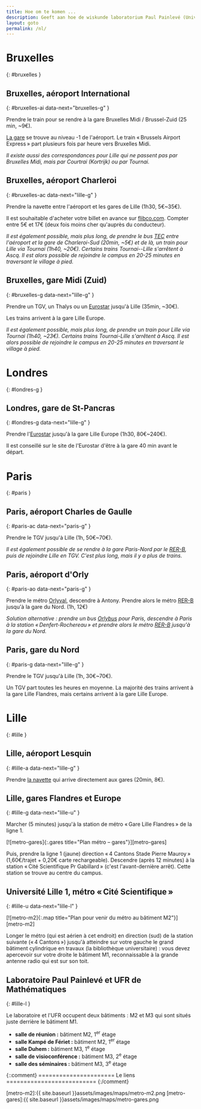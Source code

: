 ```yaml
---
title: Hoe om te komen ...
description: Geeft aan hoe de wiskunde laboratorium Paul Painlevé (Universiteit van Lille)krijgen vanuit verschillende uitgangspunten.
layout: goto
permalink: /nl/
---
```


# <i class="cityicon-bruxelles"></i>Bruxelles
{: #bruxelles }

## Bruxelles, <i class="icon-flight"></i> aéroport International
{: #bruxelles-ai data-next="bruxelles-g" }

Prendre le train pour se rendre à la gare Bruxelles Midi / Brussel-Zuid (25 min, ~9€).

[La gare][brussels airport train station] se trouve au niveau -1 de l'aéroport. Le train « Brussels Airport Express » part plusieurs fois par heure vers Bruxelles Midi.

_Il existe aussi des correspondances pour Lille qui ne passent pas par Bruxelles Midi, mais par Courtrai (Kortrijk) ou par Tournai._

## Bruxelles, <i class="icon-flight"></i> aéroport Charleroi
{: #bruxelles-ac data-next="lille-g" }

Prendre la navette entre l'aéroport et les gares de Lille (1h30, 5€~35€).

Il est souhaitable d'acheter votre billet en avance sur [flibco.com]. Compter entre 5€ et 17€ (deux fois moins cher qu'auprès du conducteur).

_Il est également possible, mais plus long, de prendre le bus [TEC] entre l'aéroport et la gare de Charleroi-Sud (20min, ~5€) et de là, un train pour Lille via Tournai (1h40, ~20€). Certains trains Tournai--Lille s'arrêtent à Ascq. Il est alors possible de rejoindre le campus en 20-25 minutes en traversant le village à pied._

## Bruxelles, <i class="icon-train"></i> gare Midi (Zuid)
{: #bruxelles-g data-next="lille-g" }

Prendre un TGV, un Thalys ou un [Eurostar] jusqu'à Lille (35min, ~30€).

Les trains arrivent à la gare Lille Europe.

_Il est également possible, mais plus long, de prendre un train pour Lille via Tournai (1h40, ~23€). Certains trains Tournai-Lille s'arrêtent à Ascq. Il est alors possible de rejoindre le campus en 20-25 minutes en traversant le village à pied._

# <i class="cityicon-london"></i>Londres
{: #londres-g }

## Londres, <i class="icon-train"></i> gare de St-Pancras
{: #londres-g data-next="lille-g" }

Prendre l'[Eurostar] jusqu'à la gare Lille Europe (1h30, 80€~240€).

Il est conseillé sur le site de l'Eurostar d'être à la gare 40 min avant le départ.

# <i class="cityicon-paris"></i>Paris
{: #paris }

## Paris, <i class="icon-flight"></i> aéroport Charles de Gaulle
{: #paris-ac data-next="paris-g" }

Prendre le TGV jusqu'à Lille (1h, 50€~70€).

_Il est également possible de se rendre à la gare Paris-Nord par le [RER-B], puis de rejoindre Lille en TGV. C'est plus long, mais il y a plus de trains._

## Paris, <i class="icon-flight"></i> aéroport d'Orly
{: #paris-ao data-next="paris-g" }

Prendre le métro [Orlyval], descendre à Antony. Prendre alors le métro [RER-B] jusqu'à la gare du Nord. (1h, 12€)

_Solution alternative : prendre un bus [Orlybus] pour Paris, descendre à Paris à la station « Denfert-Rochereau » et prendre alors le métro [RER-B] jusqu'à la gare du Nord._

## Paris, <i class="icon-train"></i> gare du Nord
{: #paris-g data-next="lille-g" }

Prendre le TGV jusqu'à Lille (1h, 30€~70€).

Un TGV part toutes les heures en moyenne. La majorité des trains arrivent à la gare Lille Flandres, mais certains arrivent à la gare Lille Europe.

# <i class="cityicon-lille"></i>Lille
{: #lille }

## Lille, <i class="icon-flight"></i> aéroport Lesquin
{: #lille-a data-next="lille-g" }

Prendre [la navette][lille airport shuttle] qui arrive directement aux gares (20min, 8€).

## Lille, <i class="icon-train"></i> gares Flandres et Europe
{: #lille-g data-next="lille-u" }

Marcher (5 minutes) jusqu'à la station de métro « Gare Lille Flandres » de la ligne 1.

[![metro-gares]{:.gares title="Plan métro – gares"}][metro-gares]

Puis, prendre la ligne 1 (jaune) direction « 4 Cantons Stade Pierre Mauroy » (1,60€/trajet + 0,20€ carte rechargeable).
Descendre (après 12 minutes) à la station « Cité Scientifique Pr Gabillard » (c'est l'avant-dernière arrêt). Cette station se trouve au centre du campus.

## Université Lille 1, <i class="icon-lille-metro"></i> métro « Cité Scientifique »
{: #lille-u data-next="lille-l" }

[![metro-m2]{:.map title="Plan pour venir du métro au bâtiment M2"}][metro-m2]

Longer le métro (qui est aérien à cet endroit) en direction (sud) de la station suivante (« 4 Cantons ») jusqu'à atteindre sur votre gauche le grand bâtiment cylindrique en travaux (la bibliothèque universitaire) : vous devez apercevoir sur votre droite le bâtiment M1, reconnaissable à la grande antenne radio qui est sur son toit.

## Laboratoire Paul Painlevé et UFR de Mathématiques
{: #lille-l }

Le laboratoire et l'UFR occupent deux bâtiments : M2 et M3 qui sont situés juste derrière le bâtiment M1.

- **salle de réunion :** bâtiment M2, 1<sup>er</sup> étage
- **salle Kampé de Fériet :** bâtiment M2, 1<sup>er</sup> étage
- **salle Duhem :** bâtiment M3, 1<sup>e</sup> étage
- **salle de visioconférence :** bâtiment M3, 2<sup>e</sup> étage
- **salle des séminaires :** bâtiment M3, 3<sup>e</sup> étage


{::comment}
====================== Le liens ==========================
{:/comment}

[brussels airport train station]:http://www.brusselsairport.be/fr/passngr/to_from_brussels_airport/train/

[flibco.com]:https://www.flibco.com/fr
[TEC]:https://www.infotec.be/fr-be/medeplacer/horaires/ligne.aspx?ligne=CA

[Eurostar]:http://www.eurostar.com/fr-fr

[Orlyval]:https://www.orlyval.com/fr
[RER-B]:https://www.transilien.com/lignes/rer-trains/rer-B
[Orlybus]:http://www.ratp.fr/fr/ratp/r_61848/orlybus/

[lille airport shuttle]:http://www.lille.aeroport.fr/acceder-a-l-aeroport/navette/

[metro-m2]:{{ site.baseurl }}assets/images/maps/metro-m2.png
[metro-gares]:{{ site.baseurl }}assets/images/maps/metro-gares.png
